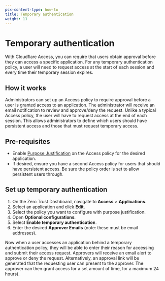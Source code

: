 ```yaml
---
pcx-content-type: how-to
title: Temporary authentication
weight: 11
---
```


# Temporary authentication

With Cloudflare Access, you can require that users obtain approval before they can access a specific application. For any temporary authentication policy, a user will need to request access at the start of each session and every time their temporary session expires.

## How it works

Administrators can set up an Access policy to require approval before a user is granted access to an application. The administrator will receive an email notification to review and approve/deny the request. Unlike a typical Access policy, the user will have to request access at the end of each session. This allows administrators to define which users should have persistent access and those that must request temporary access.

## Pre-requisites

*   Enable [Purpose Justification](/cloudflare-one/policies/zero-trust/require-purpose-justification/) on the Access policy for the desired application.
*   If desired, ensure you have a second Access policy for users that should have persistent access. Be sure the policy order is set to allow persistent users through.

## Set up temporary authentication

1.  On the Zero Trust Dashboard, navigate to **Access** > **Applications**.
2.  Select an application and click **Edit**.
3.  Select the policy you want to configure with purpose justification.
4.  Open **Optional configurations**.
5.  Select **Enable temporary authentication**.
6.  Enter the desired **Approver Emails** (note: these must be email addresses).

Now when a user accesses an application behind a temporary authentication policy, they will be able to enter their reason for accessing and submit their access request. Approvers will receive an email alert to approve or deny the request. Alternatively, an approval link will be generated that the requesting user can present to the approver. The approver can then grant access for a set amount of time, for a maximum 24 hours).
